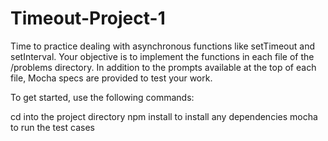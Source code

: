 # Timeout-Project-1
Time to practice dealing with asynchronous functions like setTimeout and setInterval. Your objective is to implement the functions in each file of the /problems directory. In addition to the prompts available at the top of each file, Mocha specs are provided to test your work.

To get started, use the following commands:

cd into the project directory
npm install to install any dependencies
mocha to run the test cases
